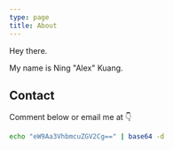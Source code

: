 ```yaml
---
type: page
title: About
---
```


Hey there.

My name is Ning "Alex" Kuang.

## Contact

Comment below or email me at 👇

```sh
echo "eW9Aa3VhbmcuZGV2Cg==" | base64 -d
```
